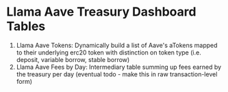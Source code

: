 # Llama Aave Treasury Dashboard Tables

1. Llama Aave Tokens: Dynamically build a list of Aave's aTokens mapped to their underlying erc20 token with distinction on token type (i.e. deposit, variable borrow, stable borrow)
2. Llama Aave Fees by Day: Intermediary table summing up fees earned by the treasury per day (eventual todo - make this in raw transaction-level form)
